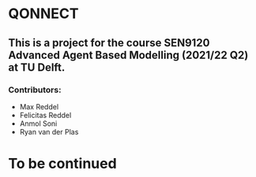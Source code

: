 # QONNECT

## This is a project for the course SEN9120 Advanced Agent Based Modelling (2021/22 Q2) at TU Delft. 

### Contributors:
- Max Reddel
- Felicitas Reddel
- Anmol Soni
- Ryan van der Plas


# To be continued